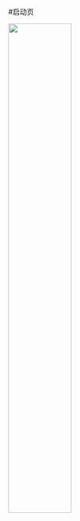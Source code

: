 #启动页

<img src="https://github.com/programmerookie/-/blob/master/Screenshot/Screenshot_2019-05-04-13-39-21.png" height="50%"/>